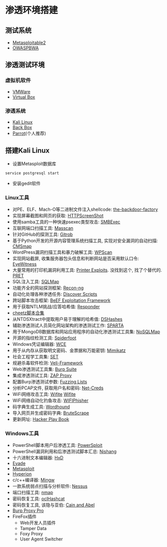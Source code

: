 # 渗透环境搭建

## 测试系统
- [Metasploitable2](https://sourceforge.net/projects/metasploitable/files/Metasploitable2/)
- [OWASPBWA](https://sourceforge.net/projects/owaspbwa/files/latest/download)
  
## 渗透测试环境

### 虚拟机软件
- [VMWare](https://www.vmware.com/)
- [Virtual Box](https://www.virtualbox.org/)
  
### 渗透系统
- [Kali Linux](https://www.kali.org/)
- [Back Box](https://backbox.org/)
- [Parrot](https://www.parrotsec.org/)(个人推荐)

## 搭建Kali Linux

- 设置Metasploit数据库
```bash
service postgresql start
```
- 安装gedit软件
  
### Linux工具
- 对PE、ELF、Mach-O等二进制文件注入shellcode: 
[the-backdoor-factory](https://github.com/secretsquirrel/the-backdoor-factory.git)
- 实现屏幕截图和网页的获取: [HTTPScreenShot](https://github.com/breenmachine/httpscreenshot.git)
- 使用samba工具的一种快速psexec类型攻击: [SMBExec](https://github.com/brav0hax/smbexec.git)
- 互联网端口扫描工具: [Masscan](https://github.com/robertdavidgraham/masscan.git)
- 针对GitHub的探测工具: [Gitrob](https://github.com/michenriksen/gitrob.git)
- 基于Python开发的开源内容管理系统扫描工具, 实现对安全漏洞的自动扫描: [CMSmap](https://github.com/Dionach/CMSmap)
- WordPress漏洞扫描工具和暴力破解工具: [WPScan](https://github.com/wpscanteam/wpscan-v3.git)
- 实现网站截屏, 收集服务器包头信息和判断网站是否采用默认口令: [EyeWitness](https://github.com/FortyNorthSecurity/EyeWitness.git)
- 大量常用的打印机漏洞利用工具: [Printer Exploits](#). 没找到这个, 找了个替代的. [PRET](https://github.com/RUB-NDS/PRET)
- SQL注入工具: [SQLMap](https://github.com/sqlmapproject/sqlmap.git)
- 功能齐全的网站探测框架: [Recon-ng](https://hackertarget.com/recon-ng-tutorial/)
- 自动化处理各种渗透任务: [Discover Scripts](https://github.com/leebaird/discover.git)
- 跨站脚本攻击框架: [BeEF Exploitation Framework](#)
- 用于获取NTLM挑战/应答哈希值: [Responder](https://github.com/SpiderLabs/Responder.git)
- [cheetz脚本合集](https://github.com/cheetz)
- 从NTDSXtract中提取用户易于理解的哈希值: [DSHashes](https://github.com/bsi-group/dumpntds)
- 辅助渗透测试人员简化网站架构的渗透测试工作: [SPARTA](https://github.com/SECFORCE/sparta.git)
- 用于MongoDB数据库和网站应用程序的自动化渗透测试工具集: [NoSQLMap](https://github.com/codingo/NoSQLMap.git)
- 开源的指纹检测工具: [Spiderfoot](https://github.com/smicallef/spiderfoot.git)
- Windows凭证编辑器: [WCE](https://www.ampliasecurity.com/research/windows-credentials-editor/)
- 用于从内存从获取明文密码、金票据和万能密钥: [Mimikatz](https://github.com/gentilkiwi/mimikatz.git)
- 社会工程学工具集: [SET](https://github.com/trustedsec/social-engineer-toolkit.git)
- 规避杀毒软件检测: [Veli-Framework](https://github.com/Veil-Framework/Veil.git)
- Web渗透测试工具集: [Burp Suite](https://portswigger.net/burp/communitydownload)
- 集成渗透测试工具: [ZAP Proxy](https://github.com/zaproxy)
- 配置Burp渗透测试参数: [Fuzzing Lists](https://github.com/danielmiessler/SecLists.git)
- 分析PCAP文件, 获取用户名和密码: [Net-Creds](https://github.com/DanMcInerney/net-creds.git)
- WiFi网络攻击工具: [Wifite](https://github.com/derv82/wifite.git) [Wifite](https://github.com/derv82/wifite2.git)
- WiFi网络自动化钓鱼攻击: [WIFIPhisher](https://github.com/wifiphisher/wifiphisher.git)
- 码字典生成工具: [Wordhound](https://bitbucket.org/mattinfosec/wordhound.git)
- 导入网页并生成密码字典: [BruteScrape](https://github.com/cheetz/brutescrape.git)
- 更新网址: [Hacker Play Book](http://thehackerplaybook.com/updates/)
  
### Windows工具
- PowerShell脚本用户后渗透工具: [PowerSploit](https://github.com/PowerShellMafia/PowerSploit.git)
- PowerShell漏洞利用和后渗透测试脚本汇总: [Nishang](https://github.com/samratashok/nishang.git)
- 十六进制文本编辑器: [HxD](https://mh-nexus.de/en/downloads.php?product=HxD20)
- [Evade](http://blog.securepla.net/download/evade.zip)
- [Metasploit](https://www.metasploit.com/)
- [Hyperion](http://nullsecurity.net/tools/binary.html)
- c/c++编译器: [Mingw](https://sourceforge.net/projects/mingw/)
- 一款系统弱点扫描与分析软件: [Nessus](https://www.tenable.com/downloads/nessus)
- 端口扫描工具: [nmap](https://nmap.org/)
- 密码恢复工具: [oclHashcat](https://hashcat.net/hashcat/)
- 密码恢复工具, 该隐与亚伯: [Cain and Abel](https://hashcat.net/hashcat/)
- [Burp Proxy Pro](https://portswigger.net/burp)
- FireFox插件
    - Web开发人员插件
    - Tamper Data
    - Foxy Proxy
    - User Agent Switcher